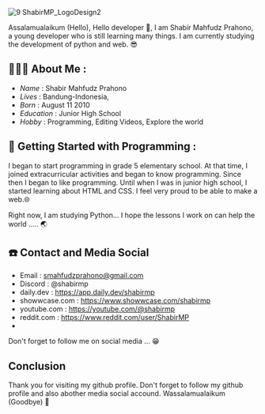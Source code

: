![9  ShabirMP_LogoDesign2](https://github.com/shabir-mp/shabir-mp/assets/133546000/0389dcfb-1233-4e96-8ed5-ddc7d721a67b)

Assalamualaikum (Hello), Hello developer 👋, I am Shabir Mahfudz Prahono, a young developer who is still learning many things. I am currently studying the development of python and web. 😎

## 👨🏻‍💻 **About Me :**
- *Name*      : Shabir Mahfudz Prahono
- *Lives*     : Bandung-Indonesia,
- *Born*      : August 11 2010
- *Education* : Junior High School
- *Hobby*     : Programming, Editing Videos, Explore the world

## 🤠 **Getting Started with Programming :**
I began to start programming in grade 5 elementary school. At that time, I joined extracurricular activities and began to know programming. Since then I began to like programming. Until when I was in junior high school, I started learning about HTML and CSS. I feel very proud to be able to make a web.🌐

Right now, I am studying Python... I hope the lessons I work on can help the world ..... 🌏

## ☎️ **Contact and Media Social**
- Email : smahfudzprahono@gmail.com
- Discord : @shabirmp
- daily.dev : https://app.daily.dev/shabirmp
- showwcase.com : https://www.showwcase.com/shabirmp
- youtube.com : https://youtube.com/@shabirmp
- reddit.com : https://www.reddit.com/user/ShabirMP
- 
Don't forget to follow me on social media ... 😁

## **Conclusion**
Thank you for visiting my github profile. Don't forget to follow my github profile and also abother media social accound. Wassalamualaikum (Goodbye) 🙏
